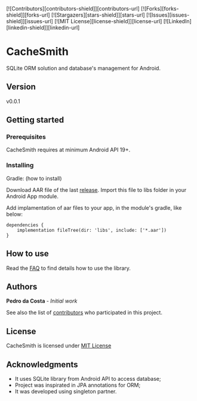[![Contributors][contributors-shield]][contributors-url]
[![Forks][forks-shield]][forks-url]
[![Stargazers][stars-shield]][stars-url]
[![Issues][issues-shield]][issues-url]
[![MIT License][license-shield]][license-url]
[![LinkedIn][linkedin-shield]][linkedin-url]



# CacheSmith

SQLite ORM solution and database's management for Android.

## Version

v0.0.1

## Getting started

### Prerequisites

CacheSmith requires at minimum Android API 19+.

### Installing

Gradle: (how to install)

Download AAR file of the last [release](https://github.com/phmdacosta/cachesmith/releases).
Import this file to libs folder in your Android App module.

Add implamentation of aar files to your app, in the module's gradle, like below:

```
dependencies {
    implementation fileTree(dir: 'libs', include: ['*.aar'])
}
```

## How to use

Read the [FAQ](https://github.com/phmdacosta/cachesmith/blob/master/FAQ.md) to find details how to use the library.

## Authors

**Pedro da Costa** - *Initial work*

See also the list of [contributors](https://github.com/phmdacosta/cachesmith/graphs/contributors) who participated in this project.

## License

CacheSmith is licensed under [MIT License](https://github.com/phmdacosta/cachesmith/blob/master/LICENSE)

## Acknowledgments

* It uses SQLite library from Android API to access database;
* Project was inspirated in JPA annotations for ORM;
* It was developed using singleton partner. 
